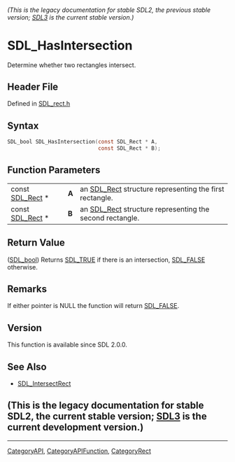 ###### (This is the legacy documentation for stable SDL2, the previous stable version; [SDL3](https://wiki.libsdl.org/SDL3/) is the current stable version.)
# SDL_HasIntersection

Determine whether two rectangles intersect.

## Header File

Defined in [SDL_rect.h](https://github.com/libsdl-org/SDL/blob/SDL2/include/SDL_rect.h)

## Syntax

```c
SDL_bool SDL_HasIntersection(const SDL_Rect * A,
                             const SDL_Rect * B);
```

## Function Parameters

|                              |       |                                                                      |
| ---------------------------- | ----- | -------------------------------------------------------------------- |
| const [SDL_Rect](SDL_Rect) * | **A** | an [SDL_Rect](SDL_Rect) structure representing the first rectangle.  |
| const [SDL_Rect](SDL_Rect) * | **B** | an [SDL_Rect](SDL_Rect) structure representing the second rectangle. |

## Return Value

([SDL_bool](SDL_bool)) Returns [SDL_TRUE](SDL_TRUE) if there is an
intersection, [SDL_FALSE](SDL_FALSE) otherwise.

## Remarks

If either pointer is NULL the function will return [SDL_FALSE](SDL_FALSE).

## Version

This function is available since SDL 2.0.0.

## See Also

- [SDL_IntersectRect](SDL_IntersectRect)


## (This is the legacy documentation for stable SDL2, the current stable version; [SDL3](https://wiki.libsdl.org/SDL3/) is the current development version.)



----
[CategoryAPI](CategoryAPI), [CategoryAPIFunction](CategoryAPIFunction), [CategoryRect](CategoryRect)

